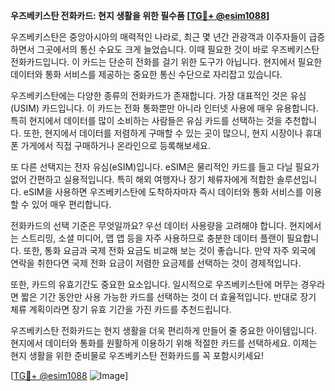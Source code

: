 **우즈베키스탄 전화카드: 현지 생활을 위한 필수품 [[TG💪+ @esim1088](https://t.me/s/esim1088)]**

우즈베키스탄은 중앙아시아의 매력적인 나라로, 최근 몇 년간 관광객과 이주자들이 급증하면서 그곳에서의 통신 수요도 크게 늘었습니다. 이때 필요한 것이 바로 우즈베키스탄 전화카드입니다. 이 카드는 단순히 전화를 걸기 위한 도구가 아닙니다. 현지에서 필요한 데이터와 통화 서비스를 제공하는 중요한 통신 수단으로 자리잡고 있습니다.

우즈베키스탄에는 다양한 종류의 전화카드가 존재합니다. 가장 대표적인 것은 유심(USIM) 카드입니다. 이 카드는 전화 통화뿐만 아니라 인터넷 사용에 매우 유용합니다. 특히 현지에서 데이터를 많이 소비하는 사람들은 유심 카드를 선택하는 것을 추천합니다. 또한, 현지에서 데이터를 저렴하게 구매할 수 있는 곳이 많으니, 현지 시장이나 휴대폰 가게에서 직접 구매하거나 온라인으로 등록해보세요.

또 다른 선택지는 전자 유심(eSIM)입니다. eSIM은 물리적인 카드를 들고 다닐 필요가 없어 간편하고 실용적입니다. 특히 해외 여행자나 장기 체류자에게 적합한 솔루션입니다. eSIM을 사용하면 우즈베키스탄에 도착하자마자 즉시 데이터와 통화 서비스를 이용할 수 있어 매우 편리합니다.

전화카드의 선택 기준은 무엇일까요? 우선 데이터 사용량을 고려해야 합니다. 현지에서는 스트리밍, 소셜 미디어, 맵 앱 등을 자주 사용하므로 충분한 데이터 플랜이 필요합니다. 또한, 통화 요금과 국제 전화 요금도 비교해 보는 것이 좋습니다. 만약 자주 외국에 연락을 취한다면 국제 전화 요금이 저렴한 요금제를 선택하는 것이 경제적입니다.

또한, 카드의 유효기간도 중요한 요소입니다. 일시적으로 우즈베키스탄에 머무는 경우라면 짧은 기간 동안만 사용 가능한 카드를 선택하는 것이 더 효율적입니다. 반대로 장기 체류 계획이라면 장기 유효 기간을 가진 카드를 추천드립니다.

우즈베키스탄 전화카드는 현지 생활을 더욱 편리하게 만들어 줄 중요한 아이템입니다. 현지에서 데이터와 통화를 원활하게 이용하기 위해 적절한 카드를 선택하세요. 이제는 현지 생활을 위한 준비물로 우즈베키스탄 전화카드를 꼭 포함시키세요!

[[TG💪+ @esim1088](https://t.me/s/esim1088) ![Image](https://i.postimg.cc/Y0z9fWf4/image.png)]